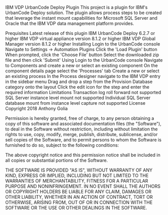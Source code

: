 IBM VDP UrbanCode Deploy Plugin
This project is a plugin for IBM's UrbanCode Deploy solution. The plugin allows process steps to be created that leverage the instant mount capabilities for Microsoft SQL Server and Oracle that the IBM VDP data management platform provides.

Prequisites
Latest release of this plugin
IBM UrbanCode Deploy 6.2.7 or higher
IBM VDP virtual appliance version 8.1.2 or higher
IBM VDP Global Manager version 8.1.2 or higher
Installing
Login to the UrbanCode console
Navigate to Settings -> Automation Plugins
Click the 'Load Plugin' button
When prompted, click the 'Choose File' button
Select the downloaded zip file and then click 'Submit'
Using
Login to the UrbanCode console
Navigate to Components and create a new or select an existing component
On the component details page select the 'Processes' tab
Create a new or select an existing process
In the Process designer navigate to the IBM VDP entry in the sidebar menu
Drag and drop a step from the Provision Database category onto the layout
Click the edit icon for the step and enter the required information
Limitations
Transaction log roll forward not supported
SQL Server instance level mount not supported
Individual SQL Server database mount from instance level capture not supported
License
Copyright 2018 Anthony Golia

Permission is hereby granted, free of charge, to any person obtaining a copy of this software and associated documentation files (the "Software"), to deal in the Software without restriction, including without limitation the rights to use, copy, modify, merge, publish, distribute, sublicense, and/or sell copies of the Software, and to permit persons to whom the Software is furnished to do so, subject to the following conditions:

The above copyright notice and this permission notice shall be included in all copies or substantial portions of the Software.

THE SOFTWARE IS PROVIDED "AS IS", WITHOUT WARRANTY OF ANY KIND, EXPRESS OR IMPLIED, INCLUDING BUT NOT LIMITED TO THE WARRANTIES OF MERCHANTABILITY, FITNESS FOR A PARTICULAR PURPOSE AND NONINFRINGEMENT. IN NO EVENT SHALL THE AUTHORS OR COPYRIGHT HOLDERS BE LIABLE FOR ANY CLAIM, DAMAGES OR OTHER LIABILITY, WHETHER IN AN ACTION OF CONTRACT, TORT OR OTHERWISE, ARISING FROM, OUT OF OR IN CONNECTION WITH THE SOFTWARE OR THE USE OR OTHER DEALINGS IN THE SOFTWARE.
